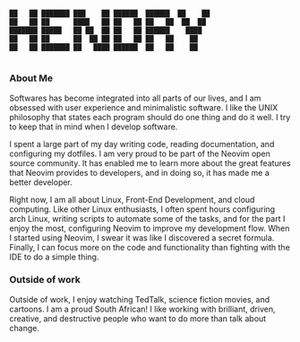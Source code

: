 ```bash

██   ██ ███████ ███    ██ ██████  ██████  ██    ██ 
██   ██ ██      ████   ██ ██   ██ ██   ██  ██  ██  
███████ █████   ██ ██  ██ ██   ██ ██████    ████   
██   ██ ██      ██  ██ ██ ██   ██ ██   ██    ██    
██   ██ ███████ ██   ████ ██████  ██   ██    ██    
                                                   
```

### About Me

Softwares has become integrated into all parts of our lives, and I am obsessed
with user experience and minimalistic software. I like the UNIX philosophy that
states each program should do one thing and do it well. I try to keep that in
mind when I develop software.

I spent a large part of my day writing code, reading documentation, and
configuring my dotfiles. I am very proud to be part of the Neovim open source
community. It has enabled me to learn
more about the great features that Neovim provides to developers, and in doing
so, it has made me a better developer.

Right now, I am all about Linux, Front-End Development, and cloud computing.
Like other Linux enthusiasts, I often spent hours configuring arch Linux,
writing scripts to automate some of the tasks, and for the part I enjoy the
most, configuring Neovim to improve my development flow. When I started using
Neovim, I swear it was like I discovered a secret formula. Finally, I can focus
more on the code and functionality than fighting with the IDE to do a simple
thing.

### Outside of work

Outside of work, I enjoy watching TedTalk, science fiction movies, and
cartoons. I am a proud South African! I like working with brilliant, driven,
creative, and destructive people who want to do more than talk about change.

